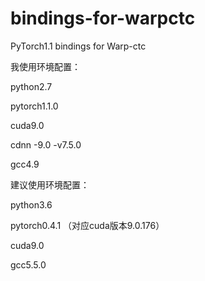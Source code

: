 # bindings-for-warpctc
PyTorch1.1 bindings for Warp-ctc

我使用环境配置：

python2.7

pytorch1.1.0

cuda9.0

cdnn -9.0 -v7.5.0

gcc4.9

建议使用环境配置：

python3.6

pytorch0.4.1 （对应cuda版本9.0.176）

cuda9.0

gcc5.5.0
